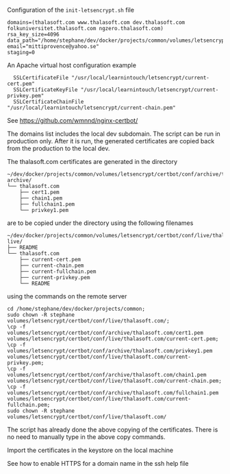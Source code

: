 Configuration of the `init-letsencrypt.sh` file
```  
domains=(thalasoft.com www.thalasoft.com dev.thalasoft.com folkuniversitet.thalasoft.com ngzero.thalasoft.com)
rsa_key_size=4096
data_path="/home/stephane/dev/docker/projects/common/volumes/letsencrypt/certbot"
email="mittiprovence@yahoo.se"
staging=0
```  

An Apache virtual host configuration example
```  
  SSLCertificateFile "/usr/local/learnintouch/letsencrypt/current-cert.pem"
  SSLCertificateKeyFile "/usr/local/learnintouch/letsencrypt/current-privkey.pem"
  SSLCertificateChainFile "/usr/local/learnintouch/letsencrypt/current-chain.pem"
```  

See https://github.com/wmnnd/nginx-certbot/

The domains list includes the local dev subdomain. The script can be run in production only.
After it is run, the generated certificates are copied back from the production to the local dev.

The thalasoft.com certificates are generated in the directory
```  
~/dev/docker/projects/common/volumes/letsencrypt/certbot/conf/archive/thalasoft.com
archive/
└── thalasoft.com
    ├── cert1.pem
    ├── chain1.pem
    ├── fullchain1.pem
    └── privkey1.pem
```  
are to be copied under the directory using the following filenames
```  
~/dev/docker/projects/common/volumes/letsencrypt/certbot/conf/live/thalasoft.com
live/
├── README
└── thalasoft.com
    ├── current-cert.pem
    ├── current-chain.pem
    ├── current-fullchain.pem
    ├── current-privkey.pem
    └── README
```  

using the commands on the remote server
```  
cd /home/stephane/dev/docker/projects/common;
sudo chown -R stephane volumes/letsencrypt/certbot/conf/live/thalasoft.com/;
\cp -f volumes/letsencrypt/certbot/conf/archive/thalasoft.com/cert1.pem volumes/letsencrypt/certbot/conf/live/thalasoft.com/current-cert.pem;
\cp -f volumes/letsencrypt/certbot/conf/archive/thalasoft.com/privkey1.pem volumes/letsencrypt/certbot/conf/live/thalasoft.com/current-privkey.pem;
\cp -f volumes/letsencrypt/certbot/conf/archive/thalasoft.com/chain1.pem volumes/letsencrypt/certbot/conf/live/thalasoft.com/current-chain.pem;
\cp -f volumes/letsencrypt/certbot/conf/archive/thalasoft.com/fullchain1.pem volumes/letsencrypt/certbot/conf/live/thalasoft.com/current-fullchain.pem;
sudo chown -R stephane volumes/letsencrypt/certbot/conf/live/thalasoft.com/
```  
The script has already done the above copying of the certificates. There is no need to manually type in the above copy commands.

Import the certificates in the keystore on the local machine  

See how to enable HTTPS for a domain name in the ssh help file
